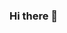 ### Hi there 👋

<!---- 🔭 I’m currently working on NM-Helfer, Joker Bot Maker
- 🌱 I’m currently learning Elixir
- 👯 I’m looking to collaborate on 
🤔 I’m looking for help with 
- 💬 Ask me about My Coding Lamguages
- 📫 How to reach me: Discord join NatrowMining
- 😄 Pronoun: He
-  NarrowMing: https://discord.gg/z8cvGRN9DN
- --- >
-
